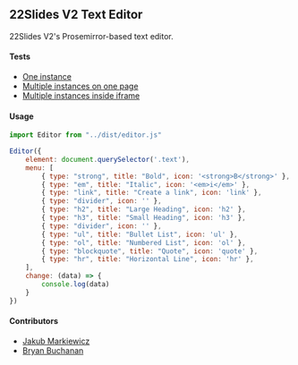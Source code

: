 ## 22Slides V2 Text Editor

22Slides V2's Prosemirror-based text editor.

#### Tests

- [One instance](https://22slides.github.io/v2-texteditor/test/index.html)
- [Multiple instances on one page](https://22slides.github.io/v2-texteditor/test/multiple.html)
- [Multiple instances inside iframe](https://22slides.github.io/v2-texteditor/test/frame.html)

#### Usage

```js
import Editor from "../dist/editor.js"

Editor({
    element: document.querySelector('.text'),
    menu: [
        { type: "strong", title: "Bold", icon: '<strong>B</strong>' },
        { type: "em", title: "Italic", icon: '<em>i</em>' },
        { type: "link", title: "Create a link", icon: 'link' },
        { type: "divider", icon: '' },
        { type: "h2", title: "Large Heading", icon: 'h2' },
        { type: "h3", title: "Small Heading", icon: 'h3' },
        { type: "divider", icon: '' },
        { type: "ul", title: "Bullet List", icon: 'ul' },
        { type: "ol", title: "Numbered List", icon: 'ol' },
        { type: "blockquote", title: "Quote", icon: 'quote' },
        { type: "hr", title: "Horizontal Line", icon: 'hr' },
    ],
    change: (data) => {
        console.log(data)
    }
})
```

#### Contributors

- [Jakub Markiewicz](https://github.com/JakubMarkiewicz)
- [Bryan Buchanan](https://github.com/bryanbuchanan)
